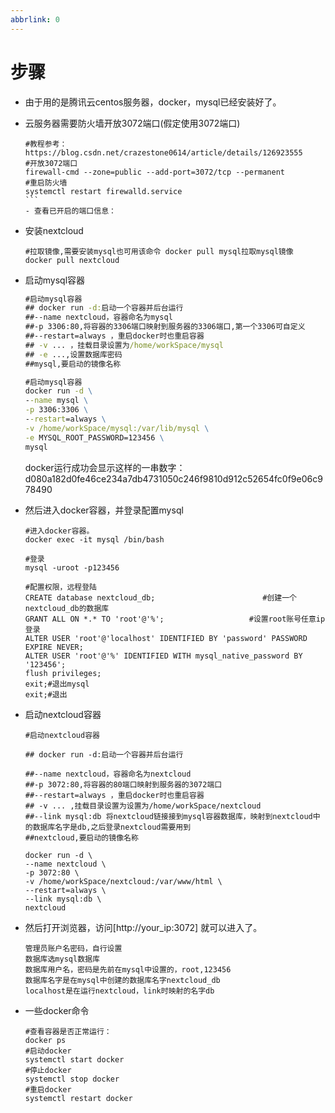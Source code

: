 ```yaml
---
abbrlink: 0
---
```


# 步骤
- 由于用的是腾讯云centos服务器，docker，mysql已经安装好了。

- 云服务器需要防火墙开放3072端口(假定使用3072端口)

  ````
  #教程参考：https://blog.csdn.net/crazestone0614/article/details/126923555
  #开放3072端口
  firewall-cmd --zone=public --add-port=3072/tcp --permanent  
  #重启防火墙
  systemctl restart firewalld.service
  ```
  - 查看已开启的端口信息：
  ````

- 安装nextcloud

  ```
  #拉取镜像,需要安装mysql也可用该命令 docker pull mysql拉取mysql镜像
  docker pull nextcloud
  ```

- 启动mysql容器

  ```cmd
  #启动mysql容器
  ## docker run -d:启动一个容器并后台运行
  ##--name nextcloud，容器命名为mysql
  ##-p 3306:80,将容器的3306端口映射到服务器的3306端口,第一个3306可自定义
  ##--restart=always ，重启docker时也重启容器
  ## -v ... ，挂载目录设置为/home/workSpace/mysql
  ## -e ...,设置数据库密码
  ##mysql,要启动的镜像名称
  
  #启动mysql容器
  docker run -d \
  --name mysql \
  -p 3306:3306 \
  --restart=always \
  -v /home/workSpace/mysql:/var/lib/mysql \
  -e MYSQL_ROOT_PASSWORD=123456 \
  mysql
  ```
   docker运行成功会显示这样的一串数字：d080a182d0fe46ce234a7db4731050c246f9810d912c52654fc0f9e06c978490
  
- 然后进入docker容器，并登录配置mysql

  ```
  #进入docker容器。
  docker exec -it mysql /bin/bash
  ```

  ```
  #登录
  mysql -uroot -p123456
  
  #配置权限，远程登陆
  CREATE database nextcloud_db;                        #创建一个nextcloud_db的数据库
  GRANT ALL ON *.* TO 'root'@'%';                   #设置root账号任意ip登录
  ALTER USER 'root'@'localhost' IDENTIFIED BY 'password' PASSWORD EXPIRE NEVER;
  ALTER USER 'root'@'%' IDENTIFIED WITH mysql_native_password BY '123456';
  flush privileges;
  exit;#退出mysql
  exit;#退出
  ```

- 启动nextcloud容器

  ```
  #启动nextcloud容器
  
  ## docker run -d:启动一个容器并后台运行
  
  ##--name nextcloud，容器命名为nextcloud
  ##-p 3072:80,将容器的80端口映射到服务器的3072端口
  ##--restart=always ，重启docker时也重启容器
  ## -v ... ,挂载目录设置为设置为/home/workSpace/nextcloud
  ##--link mysql:db 将nextcloud链接接到mysql容器数据库，映射到nextcloud中的数据库名字是db,之后登录nextcloud需要用到
  ##nextcloud,要启动的镜像名称
  
  docker run -d \
  --name nextcloud \
  -p 3072:80 \
  -v /home/workSpace/nextcloud:/var/www/html \
  --restart=always \
  --link mysql:db \
  nextcloud
  
  ```

  

- 然后打开浏览器，访问[http://your_ip:3072] 就可以进入了。

  ```
  管理员账户名密码，自行设置
  数据库选mysql数据库
  数据库用户名，密码是先前在mysql中设置的，root,123456
  数据库名字是在mysql中创建的数据库名字nextcloud_db
  localhost是在运行nextcloud，link时映射的名字db
  ```

  

- 一些docker命令
  
  ```
  #查看容器是否正常运行：
  docker ps
  #启动docker
  systemctl start docker
  #停止docker
  systemctl stop docker
  #重启docker
  systemctl restart docker
  ```
  
  

